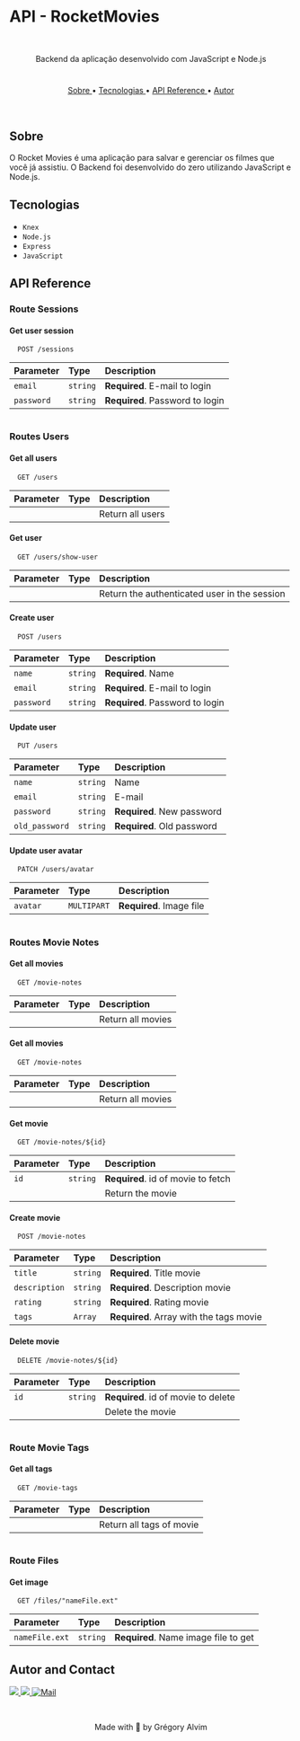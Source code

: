 # API - RocketMovies

<br/>

<p align="center"> Backend da aplicação desenvolvido com JavaScript e Node.js </p>

#

<p align="center">
   <a href="#sobre"> Sobre </a> •
   <a href="#tecnologias"> Tecnologias </a> •
   <a href="#API"> API Reference </a> •
   <a href="#autor"> Autor </a>
</p>

<br/>

## Sobre

O Rocket Movies é uma aplicação para salvar e gerenciar os filmes que você já assistiu. O Backend foi desenvolvido do zero utilizando JavaScript e Node.js.

## Tecnologias
- ``Knex``
- ``Node.js``
- ``Express``
- ``JavaScript``

## API Reference
<!-- --------------------------------------------------------------------- -->
### Route Sessions

#### Get user session

```http
  POST /sessions
```

| Parameter | Type     | Description                |
| :-------- | :------- | :------------------------- |
| `email`      | `string` | **Required**. E-mail to login |
| `password`      | `string` | **Required**. Password to login  |

#
<!-- --------------------------------------------------------------------- -->
### Routes Users

#### Get all users

```http
  GET /users
```

| Parameter | Type     | Description                |
| :-------- | :------- | :------------------------- |
|  |  | Return all users |

#### Get user

```http
  GET /users/show-user
```

| Parameter | Type     | Description                       |
| :-------- | :------- | :-------------------------------- |
| | | Return the authenticated user in the session |


#### Create user

```http
  POST /users
```

| Parameter | Type     | Description                       |
| :-------- | :------- | :-------------------------------- |
| `name`      | `string` | **Required**. Name  |
| `email`      | `string` | **Required**. E-mail to login |
| `password`      | `string` | **Required**. Password to login  |

#### Update user

```http
  PUT /users
```

| Parameter | Type     | Description                       |
| :-------- | :------- | :-------------------------------- |
| `name`      | `string` | Name  |
| `email`      | `string` | E-mail |
| `password`      | `string` | **Required**. New password  |
| `old_password`      | `string` | **Required**. Old password  |

#### Update user avatar

```http
  PATCH /users/avatar
```

| Parameter | Type     | Description                       |
| :-------- | :------- | :-------------------------------- |
| `avatar`      | `MULTIPART` | **Required**. Image file  |

#
<!-- --------------------------------------------------------------------- -->
### Routes Movie Notes

#### Get all movies

```http
  GET /movie-notes
```

| Parameter | Type     | Description                |
| :-------- | :------- | :------------------------- |
|  |  | Return all movies |

#### Get all movies

```http
  GET /movie-notes
```

| Parameter | Type     | Description                |
| :-------- | :------- | :------------------------- |
|  |  | Return all movies |

#### Get movie

```http
  GET /movie-notes/${id}
```

| Parameter | Type     | Description                       |
| :-------- | :------- | :-------------------------------- |
| `id`      | `string` | **Required**. id of movie to fetch |
|  |  | Return the movie |

#### Create movie

```http
  POST /movie-notes
```

| Parameter | Type     | Description                       |
| :-------- | :------- | :-------------------------------- |
| `title`      | `string` | **Required**. Title movie  |
| `description`      | `string` | **Required**. Description movie |
| `rating`      | `string` | **Required**. Rating movie  |
| `tags`      | `Array` | **Required**. Array with the tags movie  |

#### Delete movie

```http
  DELETE /movie-notes/${id}
```

| Parameter | Type     | Description                       |
| :-------- | :------- | :-------------------------------- |
| `id`      | `string` | **Required**. id of movie to delete |
|  |  | Delete the movie |

#
<!-- --------------------------------------------------------------------- -->
### Route Movie Tags

#### Get all tags

```http
  GET /movie-tags
```

| Parameter | Type     | Description                |
| :-------- | :------- | :------------------------- |
|  |  | Return all tags of movie |
#
<!-- --------------------------------------------------------------------- -->
### Route Files

#### Get image

```http
  GET /files/"nameFile.ext"
```

| Parameter | Type     | Description                |
| :-------- | :------- | :------------------------- |
| `nameFile.ext`      | `string` | **Required**. Name image file to get  |

## Autor and Contact

<div> 
  <a href="https://www.linkedin.com/in/grégory-alvim/" target="_blank">
    <img src="https://img.shields.io/badge/-LinkedIn-%230077B5?style=for-the-badge&logo=linkedin&logoColor=white" target="_blank">
  </a>

  <a href="https://instagram.com/gregori_alvim" target="_blank">
    <img src="https://img.shields.io/badge/-Instagram-%23E4405F?style=for-the-badge&logo=instagram&logoColor=white" target="_blank">
  </a>

  <a href = "mailto:gregori.alvim@gmail.com">
    <img alt="Mail" src="https://img.shields.io/badge/Gmail-D14836?style=for-the-badge&logo=gmail&logoColor=white">
  </a>
</div>


&nbsp;


<p align="center"> Made with 💙 by Grégory Alvim </p>

